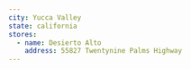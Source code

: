 ```yaml
---
city: Yucca Valley
state: california
stores:
  - name: Desierto Alto
    address: 55827 Twentynine Palms Highway
---
```


